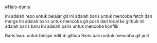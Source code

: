 #Halo-dunia

Ini adalah repo untuk belajar git
Ini adalah baris untuk mencoba fetch dan merge
Ini adalah baris untuk mencoba git push dari local ke github
Ini adalah baris baru
Ini adalah baris untuk mencoba konflik

Baris baru untuk belajar edit di github
Baris baru untuk mencoba git pull
